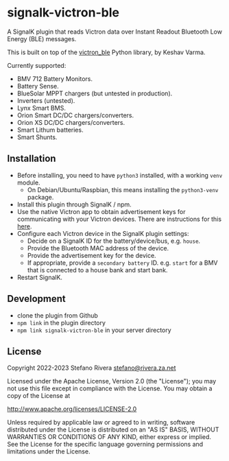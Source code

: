 # signalk-victron-ble

A SignalK plugin that reads Victron data over Instant Readout Bluetooth
Low Energy (BLE) messages.

This is built on top of the
[victron_ble](https://github.com/keshavdv/victron-ble) Python library,
by Keshav Varma.

Currently supported:

* BMV 712 Battery Monitors.
* Battery Sense.
* BlueSolar MPPT chargers (but untested in production).
* Inverters (untested).
* Lynx Smart BMS.
* Orion Smart DC/DC chargers/converters.
* Orion XS DC/DC chargers/converters.
* Smart Lithum batteries.
* Smart Shunts.

## Installation

- Before installing, you need to have `python3` installed, with a
  working `venv` module.
  - On Debian/Ubuntu/Raspbian, this means installing the `python3-venv` package.
- Install this plugin through SignalK / npm.
- Use the native Victron app to obtain advertisement keys for
  communicating with your Victron devices.
  There are instructions for this
  [here](https://github.com/keshavdv/victron-ble#usage).
- Configure each Victron device in the SignalK plugin settings:
  - Decide on a SignalK ID for the battery/device/bus, e.g. `house`.
  - Provide the Bluetooth MAC address of the device.
  - Provide the advertisement key for the device.
  - If appropriate, provide a `secondary battery` ID. e.g. `start` for
    a BMV that is connected to a house bank and start bank.
- Restart SignalK.

## Development

- clone the plugin from Github
- `npm link` in the plugin directory
- `npm link signalk-victron-ble` in your server directory

## License

Copyright 2022-2023 Stefano Rivera <stefano@rivera.za.net>

Licensed under the Apache License, Version 2.0 (the "License");
you may not use this file except in compliance with the License.
You may obtain a copy of the License at

   http://www.apache.org/licenses/LICENSE-2.0

Unless required by applicable law or agreed to in writing, software
distributed under the License is distributed on an "AS IS" BASIS,
WITHOUT WARRANTIES OR CONDITIONS OF ANY KIND, either express or implied.
See the License for the specific language governing permissions and
limitations under the License.
